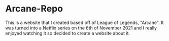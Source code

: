 # Arcane-Repo
This is a website that I created based off of League of Legends, "Arcane". It was turned into a Netflix series on the 6th of November 2021 and I really enjoyed watching it so decided to create a website about it.